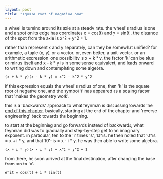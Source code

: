 ```yaml
---
layout: post
title: "square root of negative one"
---
```


a wheel is turning around its axle at a steady rate. the wheel's radius is one and a spot on its edge has coordinates x = cos(t) and y = sin(t). the distance of the spot from the axle is x^2 + y^2 = 1. 

rather than represent x and y separately, can they be somewhat unified? for example, a tuple (x, y). or a vector. or, even better, a unit-vector. or an arithmetic expression. one possibility is x + k * y. the factor 'k' can be plus or minus itself and x - k * y is in some sense equivalent, and leads onward to writing down and contemplating some algebra.

    (x + k * y)(x - k * y) = x^2 - k^2 * y^2 

if this expression equals the wheel's radius of one, then 'k' is the square root of negative one, and the symbol 'i' has appeared as a scaling factor that 'makes the geometry work'.

this is a 'backwards' approach to what feynman is discussing towards the [end of this chapter](https://www.feynmanlectures.caltech.edu/I_22.html). basically, starting at the end of the chapter and 'reverse engineering' back towards the beginning.

to start at the beginning and go forwards instead of backwards, what feynman did was to gradually and step-by-step get to an imaginary exponent. in particular, ten to the 'i' times 's', 10^is. he then noted that 10^is = x + i * y, and that 10^-is = x - i * y. he was then able to write some algebra.

    (x + i * y)(x - i * y) = x^2 + y^2 = 1

from there, he soon arrived at the final destination, after changing the base from ten to 'e'.

    e^it = cos(t) + i * sin(t)
